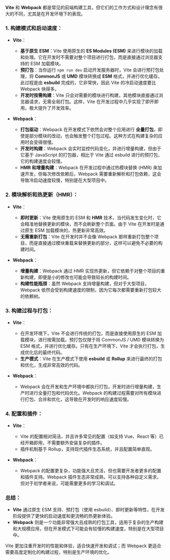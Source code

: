 **Vite** 和 **Webpack** 都是常见的前端构建工具，但它们的工作方式和设计理念有很大的不同，尤其是在开发环境下的表现。

### 1. **构建模式和启动速度**：

- **Vite**：
  - **基于原生 ESM**：Vite 使用原生的 **ES Modules (ESM)** 来进行模块的加载和处理。它在开发时不需要对整个项目进行打包，而是直接通过浏览器支持的 ESM 加载模块。
  - **预打包**：当你运行 `npm run dev` 启动开发服务器时，Vite 会进行预打包处理，将 **CommonJS** 或 **UMD** 模块转换成 **ESM** 格式，并进行优化缓存。此过程是由 **esbuild** 完成的，它非常快，因此 Vite 的冷启动速度要比 Webpack 快得多。
  - **开发时按需构建**：Vite 只会对需要的模块进行构建，其他模块直接通过浏览器请求，无需全局打包。这样，Vite 在开发过程中几乎实现了即开即用，极大提升了开发效率。

- **Webpack**：
  - **打包驱动**：Webpack 在开发模式下依然会对整个应用进行 **全量打包**，即使是部分模块的改动，也会触发整个打包过程。这种方式在构建复杂的应用时会变得很慢。
  - **开发时构建**：Webpack 会实时监控代码变化，并进行增量构建，但由于它基于 JavaScript 的打包器，相比于 Vite 通过 esbuild 进行的预打包，它的构建速度会较慢。
  - **HMR 和增量构建**：Webpack 在开发过程中通过热模块替换 (HMR) 来加速开发，但每次修改依赖后，Webpack 需要重新解析和打包依赖，这会导致冷启动速度较慢，特别是在大型项目中。

### 2. **模块解析和热更新（HMR）**：

- **Vite**：
  - **即时更新**：Vite 使用原生的 ESM 和 **HMR** 技术，当代码发生变化时，它会精准地替换更新的模块，而不会刷新整个页面。由于 Vite 在开发时是通过原生 ESM 加载模块的，热更新非常高效。
  - **无需重新打包**：Vite 在开发时并不会像 Webpack 那样重新打包整个项目，而是直接通过模块重载来替换更新的部分，这样可以避免不必要的构建时间。

- **Webpack**：
  - **增量构建**：Webpack 通过 HMR 实现热更新，但它依赖于对整个项目的重新构建，即便是小的修改也可能会导致较长的构建时间。
  - **构建性能瓶颈**：虽然 Webpack 支持增量构建，但对于大型项目，Webpack 依然会受到构建速度的限制，因为它每次都需要重新打包较大的依赖树。

### 3. **构建过程与打包**：

- **Vite**：
  - 在开发环境下，Vite 不会进行传统的打包，而是直接使用原生的 ESM 加载模块，进行按需加载。预打包仅限于将 CommonJS / UMD 模块转换为 ESM 格式，并进行优化缓存。只有在生产环境下，Vite 才会执行打包，生成优化后的最终代码。
  - **生产模式**：Vite 在生产模式下使用 **esbuild** 或 **Rollup** 来进行最终的打包和优化，生成非常高效的代码。

- **Webpack**：
  - Webpack 会在开发和生产环境中都执行打包，开发时进行增量构建，生产时进行全量打包和代码优化。Webpack 的构建过程需要对所有模块进行打包、合并和优化，这导致在开发时的响应速度较慢。

### 4. **配置和插件**：

- **Vite**：
  - Vite 的配置相对简洁，并且许多常见的配置（如支持 Vue、React 等）已经开箱即用，不需要额外安装复杂的插件。
  - 插件机制基于 Rollup，支持现代插件生态系统，并且配置简单直观。

- **Webpack**：
  - Webpack 的配置更复杂，功能强大且灵活，但也需要开发者更多的配置和插件支持。Webpack 插件生态非常成熟，可以支持各种自定义需求，但对于初学者来说，可能需要更多的学习和调试。

### **总结**：

- **Vite** 通过原生 ESM 支持、预打包（使用 esbuild）、即时更新等特性，在开发阶段提供了更快的启动速度和更流畅的热更新体验。
- **Webpack** 则是一个功能非常强大且成熟的打包工具，适用于复杂的生产构建和大规模应用，但在开发模式下可能会有较慢的构建速度，特别是在大型项目中。

Vite 更加注重开发时的性能和体验，适合快速开发和调试；而 Webpack 更适合需要高度定制化的构建过程，特别是生产环境的优化。